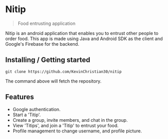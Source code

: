 # Nitip
> Food entrusting application

Nitip is an android application that enables you to entrust other people to order food. This app is made using Java and Android SDK as the client and Google's Firebase for the backend.

## Installing / Getting started

```shell
git clone https://github.com/KevinChristian30/nitip
```

The command above will fetch the repository.

## Features
* Google authentication.
* Start a 'Titip'.
* Create a group, invite members, and chat in the group.
* View 'Titips', and join a 'Titip' to entrust your food.
* Profile management to change username, and profile picture.
